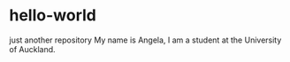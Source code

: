# hello-world
just another repository 
My name is Angela, I am a student at the University of Auckland. 
